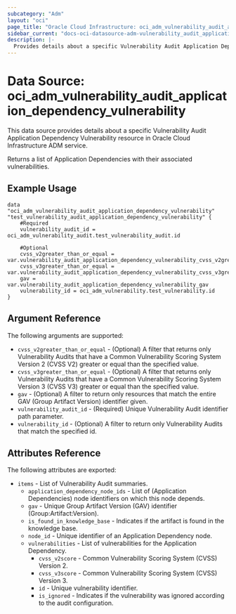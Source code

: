 ```yaml
---
subcategory: "Adm"
layout: "oci"
page_title: "Oracle Cloud Infrastructure: oci_adm_vulnerability_audit_application_dependency_vulnerability"
sidebar_current: "docs-oci-datasource-adm-vulnerability_audit_application_dependency_vulnerability"
description: |-
  Provides details about a specific Vulnerability Audit Application Dependency Vulnerability in Oracle Cloud Infrastructure ADM service
---
```


# Data Source: oci_adm_vulnerability_audit_application_dependency_vulnerability
This data source provides details about a specific Vulnerability Audit Application Dependency Vulnerability resource in Oracle Cloud Infrastructure ADM service.

Returns a list of Application Dependencies with their associated vulnerabilities.

## Example Usage

```hcl
data "oci_adm_vulnerability_audit_application_dependency_vulnerability" "test_vulnerability_audit_application_dependency_vulnerability" {
	#Required
	vulnerability_audit_id = oci_adm_vulnerability_audit.test_vulnerability_audit.id

	#Optional
	cvss_v2greater_than_or_equal = var.vulnerability_audit_application_dependency_vulnerability_cvss_v2greater_than_or_equal
	cvss_v3greater_than_or_equal = var.vulnerability_audit_application_dependency_vulnerability_cvss_v3greater_than_or_equal
	gav = var.vulnerability_audit_application_dependency_vulnerability_gav
	vulnerability_id = oci_adm_vulnerability.test_vulnerability.id
}
```

## Argument Reference

The following arguments are supported:

* `cvss_v2greater_than_or_equal` - (Optional) A filter that returns only Vulnerability Audits that have a Common Vulnerability Scoring System Version 2 (CVSS V2) greater or equal than the specified value. 
* `cvss_v3greater_than_or_equal` - (Optional) A filter that returns only Vulnerability Audits that have a Common Vulnerability Scoring System Version 3 (CVSS V3) greater or equal than the specified value. 
* `gav` - (Optional) A filter to return only resources that match the entire GAV (Group Artifact Version) identifier given.
* `vulnerability_audit_id` - (Required) Unique Vulnerability Audit identifier path parameter.
* `vulnerability_id` - (Optional) A filter to return only Vulnerability Audits that match the specified id.


## Attributes Reference

The following attributes are exported:

* `items` - List of Vulnerability Audit summaries.
	* `application_dependency_node_ids` - List of (Application Dependencies) node identifiers on which this node depends.
	* `gav` - Unique Group Artifact Version (GAV) identifier (Group:Artifact:Version).
	* `is_found_in_knowledge_base` - Indicates if the artifact is found in the knowledge base.
	* `node_id` - Unique identifier of an Application Dependency node.
	* `vulnerabilities` - List of vulnerabilities for the Application Dependency.
		* `cvss_v2score` - Common Vulnerability Scoring System (CVSS) Version 2.
		* `cvss_v3score` - Common Vulnerability Scoring System (CVSS) Version 3.
		* `id` - Unique vulnerability identifier.
		* `is_ignored` - Indicates if the vulnerability was ignored according to the audit configuration.

